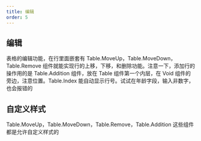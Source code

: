 ```yaml
---
title: 编辑
order: 5
---
```


## 编辑

<code src="./edit.tsx"></code>

表格的编辑功能，在行里面嵌套有 Table.MoveUp，Table.MoveDown，Table.Remove 组件就能实现行的上移，下移，和删除功能。注意一下，添加行的操作用的是 Table.Addition 组件，放在 Table 组件第一个内层，在 Void 组件的旁边，注意位置。Table.Index 能自动显示行号。试试在年龄字段，输入非数字，也会报错的

## 自定义样式

<code src="./userDefine.tsx"></code>

Table.MoveUp，Table.MoveDown，Table.Remove，Table.Addition 这些组件都是允许自定义样式的
